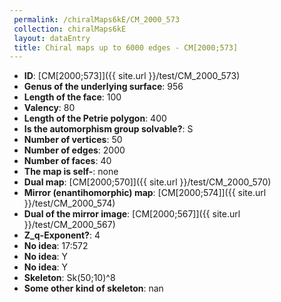 ```yaml
--- 
 permalink: /chiralMaps6kE/CM_2000_573 
 collection: chiralMaps6kE
 layout: dataEntry
 title: Chiral maps up to 6000 edges - CM[2000;573]
---
```


- **ID**: [CM[2000;573]]({{ site.url }}/test/CM_2000_573)
- **Genus of the underlying surface**: 956
- **Length of the face**: 100
- **Valency**: 80
- **Length of the Petrie polygon**: 400
- **Is the automorphism group solvable?**: S
- **Number of vertices**: 50
- **Number of edges**: 2000
- **Number of faces**: 40
- **The map is self-**: none
- **Dual map**: [CM[2000;570]]({{ site.url }}/test/CM_2000_570)
- **Mirror (enantihomorphic) map**: [CM[2000;574]]({{ site.url }}/test/CM_2000_574)
- **Dual of the mirror image**: [CM[2000;567]]({{ site.url }}/test/CM_2000_567)
- **Z_q-Exponent?**: 4
- **No idea**:  17:572
- **No idea**: Y
- **No idea**: Y
- **Skeleton**: Sk(50;10)^8
- **Some other kind of skeleton**: nan
